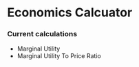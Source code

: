 # Economics Calcuator

### Current calculations
* Marginal Utility
* Marginal Utility To Price Ratio


